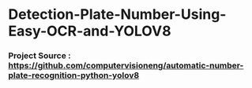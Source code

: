 # Detection-Plate-Number-Using-Easy-OCR-and-YOLOV8

### Project Source : https://github.com/computervisioneng/automatic-number-plate-recognition-python-yolov8
